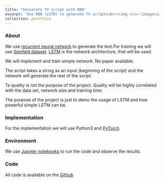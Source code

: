 ```yaml
---
title: "Genearete TV script with RNN"
excerpt: "Use RNN (LSTM) to generate TV scripts<br/><img src='/images/projects/GAN.jpg'>"
collection: portfolio
---
```


### About

We use [recurrent neural network](https://en.wikipedia.org/wiki/Recurrent_neural_network) to generate the text.For training we will use [Seinfeld dataset](https://www.kaggle.com/thec03u5/seinfeld-chronicles#scripts.csv). [LSTM](https://en.wikipedia.org/wiki/Long_short-term_memory) is the network architecture, that will be used.

We will implement and train simple network. No paper available.

The script takes a string as an input (beginning of the script) and the network will generate the rest of the script.

Te quality is not the purpose of the project. Quality will be highly correlated with the data set, network size and training time.

The purpose of the project is just to demo the usage of LSTM and how powerful simple LSTM can be.


### Implementation

For the implementation we will use Python3 and [PyTorch](https://pytorch.org/).


### Environment

We use [Jupyter notebooks](https://jupyter.org/) to run the code and observe the results.


### Code

All code is available on the [Github](https://github.com/kurbakov/generate-tv-scripts)
